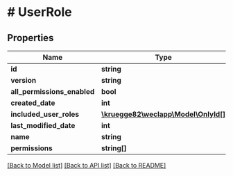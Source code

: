 # # UserRole

## Properties

Name | Type | Description | Notes
------------ | ------------- | ------------- | -------------
**id** | **string** |  | [optional]
**version** | **string** |  | [optional]
**all_permissions_enabled** | **bool** |  | [optional]
**created_date** | **int** |  | [optional]
**included_user_roles** | [**\kruegge82\weclapp\Model\OnlyId[]**](OnlyId.md) |  |
**last_modified_date** | **int** |  | [optional]
**name** | **string** |  |
**permissions** | **string[]** |  | [optional]

[[Back to Model list]](../../README.md#models) [[Back to API list]](../../README.md#endpoints) [[Back to README]](../../README.md)
